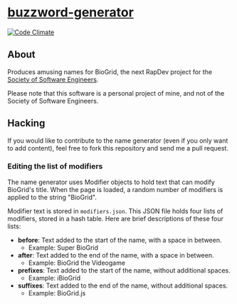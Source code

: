 # [buzzword-generator](http://thenickperson.github.com/buzzword-generator/)

[![Code Climate](https://codeclimate.com/github/thenickperson/buzzword-generator.png)](https://codeclimate.com/github/thenickperson/buzzword-generator)

## About
Produces amusing names for BioGrid, the next RapDev project for the <a
href="http://sse.se.rit.edu">Society of Software Engineers</a>.

Please note that this software is a personal project of mine, and not of the
Society of Software Engineers.

## Hacking
If you would like to contribute to the name generator (even if you only want to
add content), feel free to fork this repository and send me a pull request.

### Editing the list of modifiers
The name generator uses Modifier objects to hold text that can modify BioGrid's
title. When the page is loaded, a random number of modifiers is applied to the
string "BioGrid".

Modifier text is stored in `modifiers.json`. This JSON file holds four lists of
modifiers, stored in a hash table. Here are brief descriptions of these four
lists:
- __before__: Text added to the start of the name, with a space in between.
  - Example: Super BioGrid
- __after__: Text added to the end of the name, with a space in between.
  - Example: BioGrid the Videogame
- __prefixes__: Text added to the start of the name, without additional spaces.
  - Example: iBioGrid
- __suffixes__: Text added to the end of the name, without additional spaces.
  - Example: BioGrid.js
